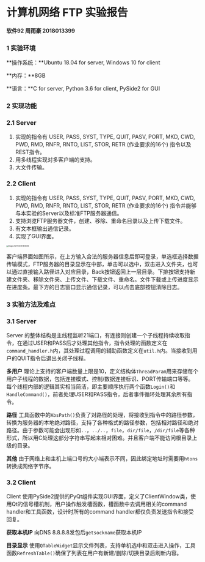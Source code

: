 # 计算机网络 FTP 实验报告

**软件92  周雨豪  2018013399**



### 1 实验环境

**操作系统：**Ubuntu 18.04 for server, Windows 10 for client

**内存：**8GB

**语言：**C for server, Python 3.6 for client, PySide2 for GUI



### 2 实现功能

### 2.1 Server

1. 实现的指令有 USER, PASS, SYST, TYPE, QUIT, PASV, PORT, MKD, CWD, PWD, RMD, RNFR, RNTO, LIST, STOR, RETR (作业要求的16个) 指令以及REST指令。
2. 用多线程实现对多客户端的支持。
3. 大文件传输。

### 2.2 Client

1. 实现的指令有 USER, PASS, SYST, TYPE, QUIT, PASV, PORT, MKD, CWD, PWD, RMD, RNFR, RNTO, LIST, STOR, RETR (作业要求的16个) 指令并能够与本实验的Server以及标准FTP服务器通信。
2. 支持浏览FTP服务器文件，创建、移除、重命名目录以及上传下载文件。
3. 有文本框输出通信记录。
4. 实现了GUI界面。

<img src="C:\Users\Isaac Chou\AppData\Roaming\Typora\typora-user-images\image-20211030161935696.png" alt="image-20211030161935696" style="zoom:30%;" />

客户端界面如图所示，在上方输入合法的服务器信息后即可登录，单选框选择数据传输模式，FTP服务器的目录显示在中部，单击可以选中，双击进入文件夹，也可以通过直接输入路径进入对应目录，Back按钮返回上一层目录。下排按钮支持新建文件夹、移除文件夹、上传文件、下载文件、重命名。文件下载或上传进度显示在进度条。最下方的日志窗口显示通信记录，可以点击底部按钮清除日志。



### 3 实验方法及难点

### 3.1 Server

Server 的整体结构是主线程监听21端口，有连接则创建一个子线程持续收取指令，在通过USER和PASS后才处理其他指令，指令处理的函数定义在`command_handler.h`内，其处理过程调用的辅助函数定义在`util.h`内。当接收到用户的QUIT指令后退出关闭子线程。

**多用户**  理论上支持的客户端数量上限是10，定义结构体`ThreadParam`用来存储每个用户子线程的数据，包括连接模式、控制/数据连接标识、PORT传输端口等等。每个线程内部的逻辑其实相当简洁，即主要顺序执行两个函数`Login()`和`HandleCommand()`，前者处理USER和PASS指令，后者事件循环处理其余所有指令。

**路径**  工具函数中的`AbsPath()`负责了对路径的处理，将接收到指令中的路径参数，转换为服务器的本地绝对路径，支持了各种格式的路径参数，包括相对路径和绝对路径。由于参数可能会出现形如`..`，`../..`，`file`，`dir/file`，`/dir/file`等各种形式，所以用C处理这部分字符串写起来相对困难。并且客户端不能访问根目录上级的目录。

**其他**  由于网络上和主机上端口号的大小端表示不同，因此绑定地址时需要用`htons`转换成网络字节序。

### 3.2 Client

Client 使用PySide2提供的PyQt组件实现GUI界面，定义了ClientWindow类，使用Qt的信号槽机制，用户操作触发槽函数，槽函数中去调用相关的command handler和工具函数，设计时所有的command handler都仅负责发送指令和接受回复。

**获取本机IP**  向DNS 8.8.8.8发包后`getsockname`获取本机IP

**目录显示** 使用`QTableWidget`显示文件列表，支持单机选中和双击进入操作，工具函数`RefreshTable()`确保了列表在用户有新建/删除/切换目录后刷新内容。